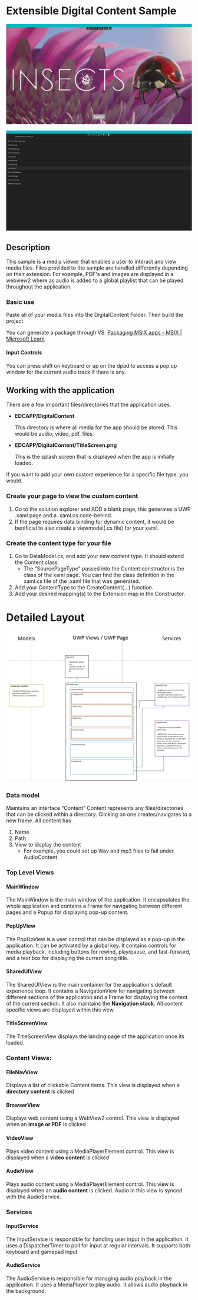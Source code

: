 # Extensible Digital Content Sample



![](TitleScreen.png)

![](FileNav.png)

## Description
This sample is a media viewer that enables a user to interact and view media files. Files provided to the sample are handled differently depending on their extension. For example, PDF's and images are displayed in a webview2 where as audio is added to a global playlist that can be played throughout the application. 

### Basic use

Paste all of your media files into the DigitalContent Folder.  Then build the project. 

You can generate a package through VS.
[Packaging MSIX apps - MSIX | Microsoft Learn](https://learn.microsoft.com/en-us/windows/msix/package/packaging-uwp-apps#generate-an-app-package)


#### Input Controls
You can press shift on keyboard or up on the dpad to access a pop up window for the current audio track if there is any.

## Working with the application
There are a few important files/directories that the application uses.
- **EDCAPP/DigitalContent**
    
    This directory is where all media for the app should be stored. This would be audio, video, pdf, files.
- **EDCAPP/DigitalContent/TitleScreen.png**
    
    This is the splash screen that is displayed when the app is  initially loaded.

If you want to add your own custom experience for a specific file type, you would.

### Create your page to view the custom content
1. Go to the solution explorer and ADD a blank page, this generates a UWP .xaml page and a .xaml.cs code-behind.
2. If the page requires data binding for dynamic content, it would be benificial to also create a viewmodel(.cs file) for your xaml. 

### Create the content type for your file
1. Go to DataModel.cs, and add your new content type. It should extend the Content class.
    - The "SourcePageType" passed into the Content constructor is the class of the xaml page. You can find the class definition in the xaml.cs file of the .xaml file that was generated.
2. Add your ContentType to the CreateContent(...) function.
3. Add your desired mapping(s) to the Extension map in the Constructor.



# Detailed Layout
![](Architecture.png)

### Data model

Maintains an interface “Content”
Content represents any files/directories that can be clicked within a directory. Clicking on one creates/navigates to a new frame.
All content has
1. Name
2. Path
3. View to display the content
    - For example, you could set up Wav and mp3 files to fall under AudioContent
### Top Level Views

#### MainWindow

The MainWindow is the main window of the application. It encapsulates the whole application and contains a Frame for navigating between different pages and a Popup for displaying pop-up content.

#### PopUpView

The PopUpView is a user control that can be displayed as a pop-up in the application. It can be activated by a global key. It contains controls for media playback, including buttons for rewind, play/pause, and fast-forward, and a text box for displaying the current song title.

#### SharedUIView

The SharedUIView is the main container for the application's default experience loop. It contains a NavigationView for navigating between different sections of the application and a Frame for displaying the content of the current section. It also maintains the **Navigation stack**. All content specific views are displayed within this view.

#### TitleScreenView

The TitleScreenView displays the landing page of the application once its loaded.

### Content Views:

#### FileNavView

Displays a list of clickable Content items. This view is displayed when a **directory content** is clicked

#### BrowserView

Displays web content using a WebView2 control. This view is displayed when an **image or PDF** is clicked

#### VideoView

Plays video content using a MediaPlayerElement control. This view is displayed when a **video** **content** is clicked

#### AudioView

Plays audio content using a MediaPlayerElement control. This view is displayed when an **audio content** is clicked. Audio in this view is synced with the AudioService.


### Services

#### InputService

The InputService is responsible for handling user input in the application. It uses a DispatcherTimer to poll for input at regular intervals. It supports both keyboard and gamepad input.

#### AudioService

The AudioService is responsible for managing audio playback in the application. It uses a MediaPlayer to play audio. It allows audio playback in the background.

